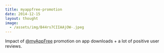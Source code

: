 ```yaml
---
title: myappfree-promotion
date: 2014-12-15
layout: thought
image:
  - /assets/img/B44rs7CIIAAjOW-.jpeg
---
```

Impact of [@myAppFree](https://x.com/myAppFree) promotion on app downloads + a lot of positive user reviews.